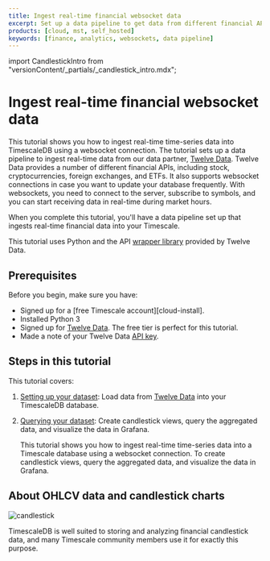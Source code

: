 ```yaml
---
title: Ingest real-time financial websocket data
excerpt: Set up a data pipeline to get data from different financial APIs
products: [cloud, mst, self_hosted]
keywords: [finance, analytics, websockets, data pipeline]
---
```


import CandlestickIntro from "versionContent/_partials/_candlestick_intro.mdx";

# Ingest real-time financial websocket data

This tutorial shows you how to ingest real-time time-series data into
TimescaleDB using a websocket connection. The tutorial sets up a data pipeline
to ingest real-time data from our data partner, [Twelve Data][twelve-data].
Twelve Data provides a number of different financial APIs, including stock,
cryptocurrencies, foreign exchanges, and ETFs. It also supports websocket
connections in case you want to update your database frequently. With
websockets, you need to connect to the server, subscribe to symbols, and you can
start receiving data in real-time during market hours.

When you complete this tutorial, you'll have a data pipeline set
up that ingests real-time financial data into your Timescale.

This tutorial uses Python and the API
[wrapper library][twelve-wrapper] provided by Twelve Data.

## Prerequisites

Before you begin, make sure you have:

*   Signed up for a [free Timescale account][cloud-install].
*   Installed Python 3
*   Signed up for [Twelve Data][twelve-signup]. The free tier is perfect for
    this tutorial.
*   Made a note of your Twelve Data [API key](https://twelvedata.com/account/api-keys).

## Steps in this tutorial

This tutorial covers:

1.  [Setting up your dataset][financial-ingest-dataset]: Load data from
    [Twelve Data][twelve-data] into your TimescaleDB database.
1.  [Querying your dataset][financial-ingest-query]: Create candlestick views, query
    the aggregated data, and visualize the data in Grafana.

    This tutorial shows you how to ingest real-time time-series data into a Timescale
    database using a websocket connection. To create candlestick views, query the
    aggregated data, and visualize the data in Grafana.

## About OHLCV data and candlestick charts

<CandlestickIntro />

![candlestick](https://assets.timescale.com/docs/images/tutorials/intraday-stock-analysis/candlestick_fig.png)

TimescaleDB is well suited to storing and analyzing financial candlestick data,
and many Timescale community members use it for exactly this purpose.


[financial-ingest-dataset]: /tutorials/:currentVersion:/financial-ingest-real-time/financial-ingest-dataset/
[financial-ingest-query]: /tutorials/:currentVersion:/financial-ingest-real-time/financial-ingest-query/
[twelve-data]: https://twelvedata.com/
[twelve-signup]: https://twelvedata.com/login
[twelve-wrapper]: https://github.com/twelvedata/twelvedata-python
